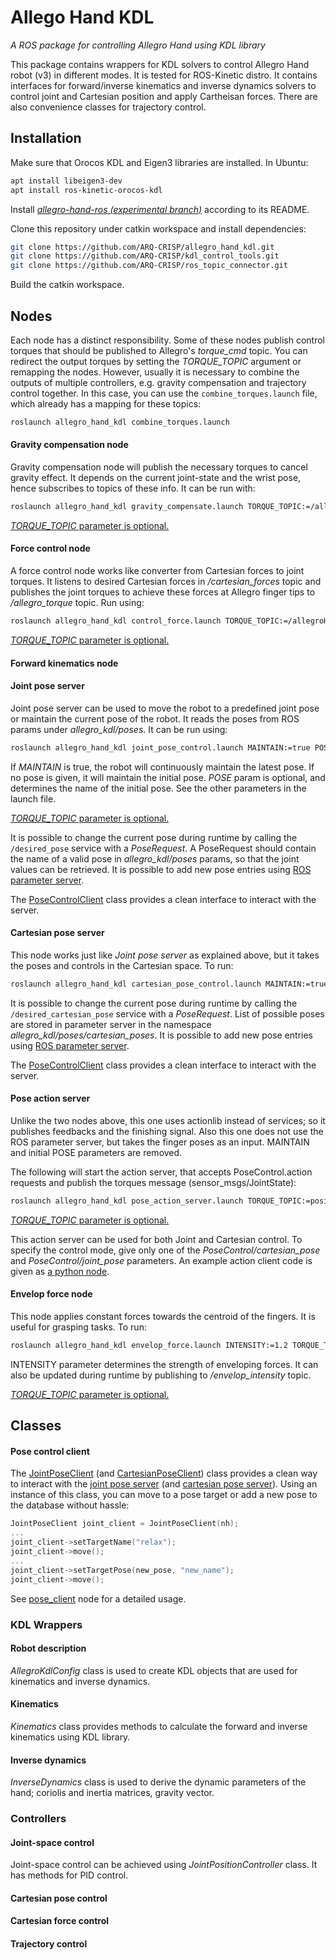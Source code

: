 # Allego Hand KDL
_A ROS package for controlling Allegro Hand using KDL library_

This package contains wrappers for KDL solvers to control Allegro Hand robot (v3) in different modes. It is tested for ROS-Kinetic distro. It contains interfaces for forward/inverse kinematics and inverse dynamics solvers to control joint and Cartesian position and apply Cartheisan forces. There are also convenience classes for trajectory control.


## Installation

Make sure that Orocos KDL and Eigen3 libraries are installed. In Ubuntu:

```bash
apt install libeigen3-dev
apt install ros-kinetic-orocos-kdl
```

Install [*allegro-hand-ros (experimental branch)*](https://github.com/gokhansolak/allegro-hand-ros/tree/experimental) according to its README.

Clone this repository under catkin workspace and install dependencies:

```bash
git clone https://github.com/ARQ-CRISP/allegro_hand_kdl.git
git clone https://github.com/ARQ-CRISP/kdl_control_tools.git
git clone https://github.com/ARQ-CRISP/ros_topic_connector.git
```

Build the catkin workspace.

## Nodes

Each node has a distinct responsibility. Some of these nodes publish control torques that should be published to Allegro's *torque_cmd* topic. You can redirect the output torques by setting the _TORQUE\_TOPIC_ argument or remapping the nodes. However, usually it is necessary to combine the outputs of multiple controllers, e.g. gravity compensation and trajectory control together. In this case, you can use the ```combine_torques.launch``` file, which already has a mapping for these topics:

```bash
roslaunch allegro_hand_kdl combine_torques.launch
```

#### Gravity compensation node

Gravity compensation node will publish the necessary torques to cancel gravity effect. It depends on the current joint-state and the wrist pose, hence subscribes to topics of these info. It can be run with:

```bash
roslaunch allegro_hand_kdl gravity_compensate.launch TORQUE_TOPIC:=/allegroHand_0/torque_cmd
```

[_TORQUE\_TOPIC_ parameter is optional.](#nodes)

#### Force control node

A force control node works like converter from Cartesian forces to joint torques. It listens to desired Cartesian forces in  */cartesian_forces* topic and publishes the joint torques to achieve these forces at Allegro finger tips to */allegro_torque* topic. Run using:

```bash
roslaunch allegro_hand_kdl control_force.launch TORQUE_TOPIC:=/allegroHand_0/torque_cmd
```

[_TORQUE\_TOPIC_ parameter is optional.](#nodes)

#### Forward kinematics node

#### Joint pose server

Joint pose server can be used to move the robot to a predefined joint pose or maintain the current pose of the robot. It reads the poses from ROS params under *allegro_kdl/poses*. It can be run using:

```bash
roslaunch allegro_hand_kdl joint_pose_control.launch MAINTAIN:=true POSE:=relax
```

If *MAINTAIN* is true, the robot will continuously maintain the latest pose. If no pose is given, it will maintain the initial pose. *POSE* param is optional, and determines the name of the initial pose. See the other parameters in the launch file.

[_TORQUE\_TOPIC_ parameter is optional.](#nodes)

It is possible to change the current pose during runtime by calling the ```/desired_pose``` service with a *PoseRequest*. A PoseRequest should contain the name of a valid pose in *allegro_kdl/poses* params, so that the joint values can be retrieved. It is possible to add new pose entries using [ROS parameter server](http://wiki.ros.org/Parameter%20Server).

The [PoseControlClient](#pose-control-client) class provides a clean interface to interact with the server.

#### Cartesian pose server

This node works just like _Joint pose server_ as explained above, but it takes the poses and controls in the Cartesian space. To run:

```bash
roslaunch allegro_hand_kdl cartesian_pose_control.launch MAINTAIN:=true POSE:=relax
```

It is possible to change the current pose during runtime by calling the ```/desired_cartesian_pose``` service with a *PoseRequest*. List of possible poses are stored in parameter server in the namespace *allegro_kdl/poses/cartesian_poses*. It is possible to add new pose entries using [ROS parameter server](http://wiki.ros.org/Parameter%20Server).

The [PoseControlClient](#pose-control-client) class provides a clean interface to interact with the server.

#### Pose action server

Unlike the two nodes above, this one uses actionlib instead of services; so it publishes feedbacks and the finishing signal. Also this one does not use the ROS parameter server, but takes the finger poses as an input. MAINTAIN and initial POSE parameters are removed.

The following will start the action server, that accepts PoseControl.action requests and publish the torques message (sensor_msgs/JointState):

```bash
roslaunch allegro_hand_kdl pose_action_server.launch TORQUE_TOPIC:=position_torque
```

[_TORQUE\_TOPIC_ parameter is optional.](#nodes)

This action server can be used for both Joint and Cartesian control. To specify the control mode, give only one of the _PoseControl/cartesian\_pose_ and _PoseControl/joint\_pose_ parameters.
An example action client code is given as [a python node](nodes/pose_action_client).

#### Envelop force node

This node applies constant forces towards the centroid of the fingers. It is useful for grasping tasks. To run:

```bash
roslaunch allegro_hand_kdl envelop_force.launch INTENSITY:=1.2 TORQUE_TOPIC:=/allegroHand_0/torque_cmd
```

INTENSITY parameter determines the strength of enveloping forces. It can also be updated during runtime by publishing to */envelop_intensity* topic.

[_TORQUE\_TOPIC_ parameter is optional.](#nodes)

## Classes

#### Pose control client

The [JointPoseClient](include/allegro_hand_kdl/pose_control_client.h) (and [CartesianPoseClient](include/allegro_hand_kdl/pose_control_client.h)) class provides a clean way to interact with the [joint pose server](#joint-pose-server) (and [cartesian pose server](#cartesian-pose-server)). Using an instance of this class, you can move to a pose target or add a new pose to the database without hassle:

```c++
JointPoseClient joint_client = JointPoseClient(nh);
...
joint_client->setTargetName("relax");
joint_client->move();
...
joint_client->setTargetPose(new_pose, "new_name");
joint_client->move();
```

See [pose_client](src/nodes/pose_client.cpp) node for a detailed usage.

### KDL Wrappers

#### Robot description

*AllegroKdlConfig* class is used to create KDL objects that are used for kinematics and inverse dynamics.

#### Kinematics

*Kinematics* class provides methods to calculate the forward and inverse kinematics using KDL library.

#### Inverse dynamics

*InverseDynamics* class is used to derive the dynamic parameters of the hand; coriolis and inertia matrices, gravity vector.

### Controllers

#### Joint-space control

Joint-space control can be achieved using *JointPositionController* class. It has methods for PID control.

#### Cartesian pose control

#### Cartesian force control

#### Trajectory control
